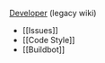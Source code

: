 [Developer](http://synergy-project.org/wiki/Developer) (legacy wiki)

* [[Issues]]
* [[Code Style]]
* [[Buildbot]]